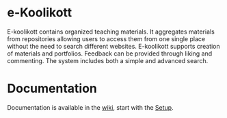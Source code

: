 # e-Koolikott

E-koolikott contains organized teaching materials. It aggregates materials from repositories allowing users to access them from one single place without the need to search different websites. E-koolikott supports creation of materials and portfolios. Feedback can be provided through liking and commenting. The system includes both a simple and advanced search. 

# Documentation

Documentation is available in the [wiki](https://github.com/jordanms/DOP/wiki), start with the  [Setup](https://github.com/jordanms/DOP/wiki/Setup). 


